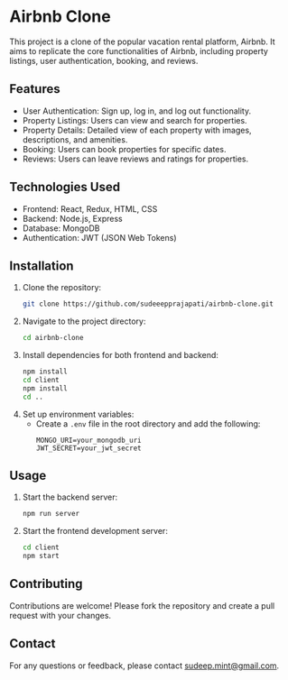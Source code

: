 # Airbnb Clone

This project is a clone of the popular vacation rental platform, Airbnb. It aims to replicate the core functionalities of Airbnb, including property listings, user authentication, booking, and reviews.

## Features

- User Authentication: Sign up, log in, and log out functionality.
- Property Listings: Users can view and search for properties.
- Property Details: Detailed view of each property with images, descriptions, and amenities.
- Booking: Users can book properties for specific dates.
- Reviews: Users can leave reviews and ratings for properties.

## Technologies Used

- Frontend: React, Redux, HTML, CSS
- Backend: Node.js, Express
- Database: MongoDB
- Authentication: JWT (JSON Web Tokens)

## Installation

1. Clone the repository:
    ```bash
    git clone https://github.com/sudeeepprajapati/airbnb-clone.git
    ```
2. Navigate to the project directory:
    ```bash
    cd airbnb-clone
    ```
3. Install dependencies for both frontend and backend:
    ```bash
    npm install
    cd client
    npm install
    cd ..
    ```
4. Set up environment variables:
    - Create a `.env` file in the root directory and add the following:
        ```
        MONGO_URI=your_mongodb_uri
        JWT_SECRET=your_jwt_secret
        ```

## Usage

1. Start the backend server:
    ```bash
    npm run server
    ```
2. Start the frontend development server:
    ```bash
    cd client
    npm start
    ```

## Contributing

Contributions are welcome! Please fork the repository and create a pull request with your changes.

## Contact

For any questions or feedback, please contact [sudeep.mint@gmail.com](mailto:sudeep.mint@gmail.com]).
